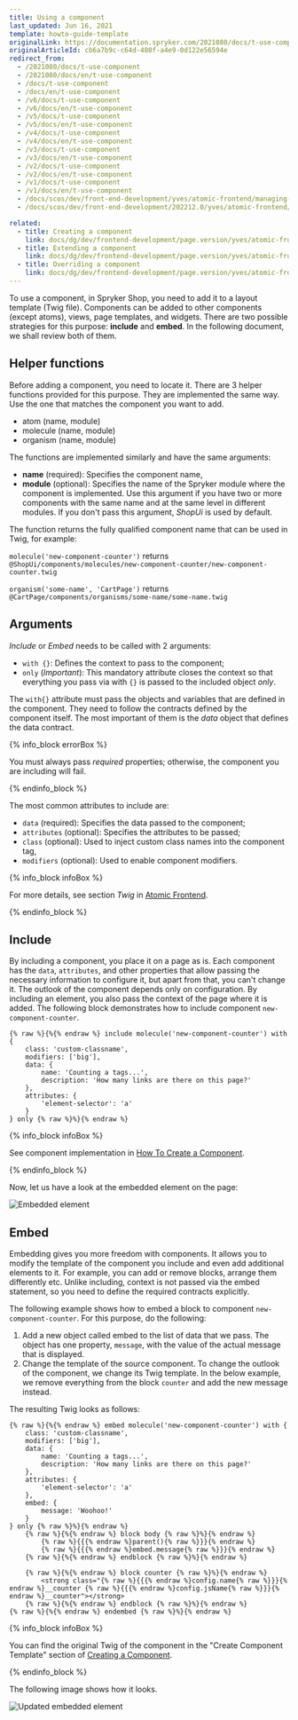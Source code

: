 ```yaml
---
title: Using a component
last_updated: Jun 16, 2021
template: howto-guide-template
originalLink: https://documentation.spryker.com/2021080/docs/t-use-component
originalArticleId: cb6a7b9c-c64d-480f-a4e9-0d122e56594e
redirect_from:
  - /2021080/docs/t-use-component
  - /2021080/docs/en/t-use-component
  - /docs/t-use-component
  - /docs/en/t-use-component
  - /v6/docs/t-use-component
  - /v6/docs/en/t-use-component
  - /v5/docs/t-use-component
  - /v5/docs/en/t-use-component
  - /v4/docs/t-use-component
  - /v4/docs/en/t-use-component
  - /v3/docs/t-use-component
  - /v3/docs/en/t-use-component
  - /v2/docs/t-use-component
  - /v2/docs/en/t-use-component
  - /v1/docs/t-use-component
  - /v1/docs/en/t-use-component
  - /docs/scos/dev/front-end-development/yves/atomic-frontend/managing-the-components/using-a-component.html
  - /docs/scos/dev/front-end-development/202212.0/yves/atomic-frontend/managing-the-components/using-a-component.html

related:
  - title: Creating a component
    link: docs/dg/dev/frontend-development/page.version/yves/atomic-frontend/managing-the-components/creating-a-component.html
  - title: Extending a component
    link: docs/dg/dev/frontend-development/page.version/yves/atomic-frontend/managing-the-components/extending-a-component.html
  - title: Overriding a component
    link: docs/dg/dev/frontend-development/page.version/yves/atomic-frontend/managing-the-components/overriding-a-component.html
---
```


To use a component, in Spryker Shop, you need to add it to a layout template (Twig file). Components can be added to other components (except atoms), views, page templates, and widgets. There are two possible strategies for this purpose: **include** and **embed**. In the following document, we shall review both of them.

## Helper functions

Before adding a component, you need to locate it. There are 3 helper functions provided for this purpose. They are implemented the same way. Use the one that matches the component you want to add.

* atom (name, module)
* molecule (name, module)
* organism (name, module)

The functions are implemented similarly and have the same arguments:

* **name** (required): Specifies the component name,
* **module** (optional): Specifies the name of the Spryker module where the component is implemented. Use this argument if you have two or more components with the same name and at the same level in different modules. If you don't pass this argument, _ShopUi_ is used by default.

The function returns the fully qualified component name that can be used in Twig, for example:

`molecule('new-component-counter')` returns
`@ShopUi/components/molecules/new-component-counter/new-component-counter.twig`

`organism('some-name', 'CartPage')` returns
`@CartPage/components/organisms/some-name/some-name.twig`

## Arguments

_Include_ or _Embed_ needs to be called with 2 arguments:

* `with {}`: Defines the context to pass to the component;
* `only` (*Important*): This mandatory attribute closes the context so that everything you pass via with `{}` is passed to the included object *only*.

The `with{}` attribute must pass the objects and variables that are defined in the component. They need to follow the contracts defined by the component itself. The most important of them is the *data* object that defines the data contract.

{% info_block errorBox %}

You must always pass *required* properties; otherwise, the component you are including will fail.

{% endinfo_block %}

The most common attributes to include are:

* `data` (required): Specifies the data passed to the component;
* `attributes` (optional): Specifies the attributes to be passed;
* `class` (optional): Used to inject custom class names into the component tag,
* `modifiers` (optional): Used to enable component modifiers.

{% info_block infoBox %}

For more details, see section _Twig_ in [Atomic Frontend](/docs/dg/dev/frontend-development/{{page.version}}/yves/atomic-frontend/atomic-front-end-general-overview.html#twig).

{% endinfo_block %}

## Include

By including a component, you place it on a page as is. Each component has the `data`, `attributes`, and other properties that allow passing the necessary information to configure it, but apart from that, you can't change it. The outlook of the component depends only on configuration. By including an element, you also pass the context of the page where it is added.
The following block demonstrates how to include component `new-component-counter`.

```twig
{% raw %}{%{% endraw %} include molecule('new-component-counter') with {
    class: 'custom-classname',
    modifiers: ['big'],
    data: {
        name: 'Counting a tags...',
        description: 'How many links are there on this page?'
    },
    attributes: {
        'element-selector': 'a'
    }
} only {% raw %}%}{% endraw %}
```

{% info_block infoBox %}

See component implementation in [How To Create a Component](/docs/dg/dev/frontend-development/{{page.version}}/yves/atomic-frontend/managing-the-components/creating-a-component.html).

{% endinfo_block %}

Now, let us have a look at the embedded element on the page:

![Embedded element](https://spryker.s3.eu-central-1.amazonaws.com/docs/Tutorials/Introduction/Customize+Frontend/embedded-element.png)

## Embed

Embedding gives you more freedom with components. It allows you to modify the template of the component you include and even add additional elements to it. For example, you can add or remove blocks, arrange them differently etc. Unlike including, context is not passed via the embed statement, so you need to define the required contracts explicitly.

The following example shows how to embed a block to component `new-component-counter`. For this purpose, do the following:

1. Add a new object called embed to the list of data that we pass. The object has one property, `message`, with the value of the actual message that is displayed.
2. Change the template of the source component. To change the outlook of the component, we change its Twig template. In the below example, we remove everything from the block `counter` and add the new message instead.

The resulting Twig looks as follows:

```twig
{% raw %}{%{% endraw %} embed molecule('new-component-counter') with {
    class: 'custom-classname',
    modifiers: ['big'],
    data: {
        name: 'Counting a tags...',
        description: 'How many links are there on this page?'
    },
    attributes: {
        'element-selector': 'a'
    },
    embed: {
        message: 'Woohoo!'
    }
} only {% raw %}%}{% endraw %}
    {% raw %}{%{% endraw %} block body {% raw %}%}{% endraw %}
        {% raw %}{{{% endraw %}parent(){% raw %}}}{% endraw %}
        {% raw %}{{{% endraw %}embed.message{% raw %}}}{% endraw %}
    {% raw %}{%{% endraw %} endblock {% raw %}%}{% endraw %}

    {% raw %}{%{% endraw %} block counter {% raw %}%}{% endraw %}
        <strong class="{% raw %}{{{% endraw %}config.name{% raw %}}}{% endraw %}__counter {% raw %}{{{% endraw %}config.jsName{% raw %}}}{% endraw %}__counter"></strong>
    {% raw %}{%{% endraw %} endblock {% raw %}%}{% endraw %}
{% raw %}{%{% endraw %} endembed {% raw %}%}{% endraw %}
```

{% info_block infoBox %}

You can find the original Twig of the component in the "Create Component Template" section of [Creating a Component](/docs/dg/dev/frontend-development/{{page.version}}/yves/atomic-frontend/managing-the-components/creating-a-component.html).

{% endinfo_block %}

The following image shows how it looks.

![Updated embedded element](https://spryker.s3.eu-central-1.amazonaws.com/docs/Tutorials/Introduction/Customize+Frontend/updated-embedded-element.png)
